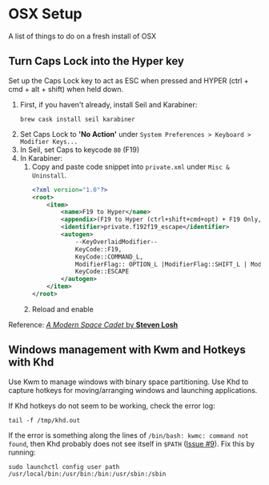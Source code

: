 # OSX Setup
A list of things to do on a fresh install of OSX

## Turn Caps Lock into the Hyper key
Set up the Caps Lock key to act as ESC when pressed and HYPER (ctrl + cmd + alt + shift) when held down.

1. First, if you haven't already, install Seil and Karabiner:
    ```
    brew cask install seil karabiner
    ```
1. Set Caps Lock to **'No Action'** under  `System Preferences > Keyboard > Modifier Keys...`
1. In Seil, set Caps to keycode `80` (F19)
1. In Karabiner:
    1. Copy and paste code snippet into `private.xml` under `Misc & Uninstall`.
        ``` xml
        <?xml version="1.0"?>
        <root>
            <item>
                <name>F19 to Hyper</name>
                <appendix>(F19 to Hyper (ctrl+shift+cmd+opt) + F19 Only, send escape)</appendix>
                <identifier>private.f192f19_escape</identifier>
                <autogen>
                    --KeyOverlaidModifier--
                    KeyCode::F19,
                    KeyCode::COMMAND_L,
                    ModifierFlag:: OPTION_L |ModifierFlag::SHIFT_L | ModifierFlag::CONTROL_L,
                    KeyCode::ESCAPE
                </autogen>
            </item>
        </root>
        ```
    1. Reload and enable

Reference: [_A Modern Space Cadet_ by **Steven Losh**](http://stevelosh.com/blog/2012/10/a-modern-space-cadet/#hyper)


## Windows management with Kwm and Hotkeys with Khd
Use Kwm to manage windows with binary space partitioning. Use Khd to capture hotkeys for moving/arranging windows and launching applications.

If Khd hotkeys do not seem to be working, check the error log:
```
tail -f /tmp/khd.out
```

If the error is something along the lines of `/bin/bash: kwmc: command not found`, then Khd probably does not see itself in `$PATH`  ([Issue #9](https://github.com/koekeishiya/khd/issues/9)). Fix this by running:
```
sudo launchctl config user path /usr/local/bin:/usr/bin:/bin:/usr/sbin:/sbin
```
